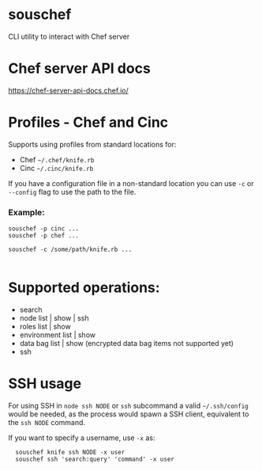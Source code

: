 # souschef

CLI utility to interact with Chef server

# Chef server API docs

https://chef-server-api-docs.chef.io/

# Profiles - Chef and Cinc

Supports using profiles from standard locations for:

- Chef `~/.chef/knife.rb`
- Cinc `~/.cinc/knife.rb`

If you have a configuration file in a non-standard location you can use `-c` or `--config` flag to use the path to the file.

### Example:

```
souschef -p cinc ...
souschef -p chef ...

souschef -c /some/path/knife.rb ... 
  
```

# Supported operations:

- search
- node list | show | ssh 
- roles list | show
- environment list | show
- data bag list | show (encrypted data bag items not supported yet)
- ssh

# SSH usage
For using SSH in `node ssh NODE` or `ssh`  subcommand a valid `~/.ssh/config` would be needed, as the process
would spawn a SSH client, equivalent to the `ssh NODE` command.

If you want to specify a username, use `-x` as:

```
  souschef knife ssh NODE -x user
  souschef ssh 'search:query' 'command' -x user 
```
